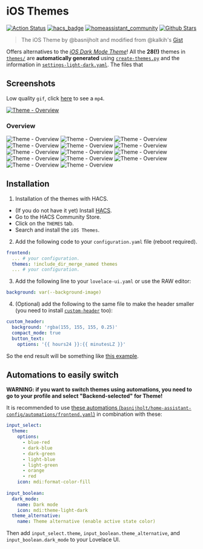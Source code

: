# iOS Themes

[![Action Status](https://github.com/basnijholt/lovelace-ios-themes/workflows/yamllint/badge.svg)](https://github.com/basnijholt/lovelace-ios-themes/actions)
[![hacs_badge](https://img.shields.io/badge/HACS-Default-orange.svg)](https://github.com/custom-components/hacs)
[![homeassistant_community](https://img.shields.io/badge/HA%20community-forum-brightgreen)](https://community.home-assistant.io/t/XXXXXXXXXXXXXXXXXXXXXXXXXXXXXXXXXXX)
[![Github Stars](https://img.shields.io/github/stars/basnijholt/lovelace-ios-themes)](https://github.com/basnijholt/lovelace-ios-themes)

> The iOS Theme by @basnijholt and modified from @kalkih's [Gist](https://gist.github.com/kalkih/fbe84b371ef7f992c3bd51b235e2c299)

Offers alternatives to the [*iOS Dark Mode Theme*](https://github.com/basnijholt/lovelace-ios-dark-mode-theme)!
All the **28(!)** themes in [`themes/`](themes/) are **automatically generated** using [`create-themes.py`](create-themes.py) and the information in [`settings-light-dark.yaml`](settings-light-dark.yaml).
The files that 

## Screenshots

Low quality `gif`, click [here](https://github.com/basnijholt/lovelace-ios-themes/raw/media/screenshots/overview.mp4) to see a `mp4`.

[![Theme - Overview](https://github.com/basnijholt/lovelace-ios-themes/raw/media/screenshots/overview.gif)](https://github.com/basnijholt/lovelace-ios-themes/raw/media/screenshots/overview.mp4)

### Overview

![Theme - Overview](https://github.com/basnijholt/lovelace-ios-themes/raw/media/screenshots/blue-red-dark.png)
![Theme - Overview](https://github.com/basnijholt/lovelace-ios-themes/raw/media/screenshots/blue-red-light.png)
![Theme - Overview](https://github.com/basnijholt/lovelace-ios-themes/raw/media/screenshots/dark-blue-dark.png)
![Theme - Overview](https://github.com/basnijholt/lovelace-ios-themes/raw/media/screenshots/dark-blue-light.png)
![Theme - Overview](https://github.com/basnijholt/lovelace-ios-themes/raw/media/screenshots/dark-green-dark.png)
![Theme - Overview](https://github.com/basnijholt/lovelace-ios-themes/raw/media/screenshots/dark-green-light.png)
![Theme - Overview](https://github.com/basnijholt/lovelace-ios-themes/raw/media/screenshots/light-blue-dark.png)
![Theme - Overview](https://github.com/basnijholt/lovelace-ios-themes/raw/media/screenshots/light-blue-light.png)
![Theme - Overview](https://github.com/basnijholt/lovelace-ios-themes/raw/media/screenshots/light-green-dark.png)
![Theme - Overview](https://github.com/basnijholt/lovelace-ios-themes/raw/media/screenshots/light-green-light.png)
![Theme - Overview](https://github.com/basnijholt/lovelace-ios-themes/raw/media/screenshots/orange-dark.png)
![Theme - Overview](https://github.com/basnijholt/lovelace-ios-themes/raw/media/screenshots/orange-light.png)
![Theme - Overview](https://github.com/basnijholt/lovelace-ios-themes/raw/media/screenshots/red-dark.png)
![Theme - Overview](https://github.com/basnijholt/lovelace-ios-themes/raw/media/screenshots/red-light.png)


## Installation

1. Installation of the themes with HACS.

* (If you do not have it yet) Install [HACS](https://hacs.xyz/docs/installation/manual).
* Go to the HACS Community Store.
* Click on the `THEMES` tab.
* Search and install the `iOS Themes`.

2. Add the following code to your `configuration.yaml` file (reboot required).

```yaml
frontend:
  ... # your configuration.
  themes: !include_dir_merge_named themes
  ... # your configuration.
```

3. Add the following line to your `lovelace-ui.yaml` or use the RAW editor:
```yaml
background: var(--background-image)
```

4. (Optional) add the following to the same file to make the header smaller (you need to install [`custom-header`](https://github.com/maykar/custom-header) too):
```yaml
custom_header:
  background: 'rgba(155, 155, 155, 0.25)'
  compact_mode: true
  button_text:
    options: '{{ hours24 }}:{{ minutesLZ }}'
```

So the end result will be something like [this example](https://github.com/basnijholt/home-assistant-config/blob/master/lovelace-ui.yaml#L1-L7).

## Automations to easily switch
**WARNING: if you want to switch themes using automations, you need to go to your profile and select "Backend-selected" for Theme!**

It is recommended to use [these automations (`basnijholt/home-assistant-config/automations/frontend.yaml`)](https://github.com/basnijholt/home-assistant-config/blob/master/automations/frontend.yaml) in combination with these:
```yaml
input_select:
  theme:
    options:
      - blue-red
      - dark-blue
      - dark-green
      - light-blue
      - light-green
      - orange
      - red
    icon: mdi:format-color-fill
  
input_boolean:
  dark_mode:
    name: Dark mode
    icon: mdi:theme-light-dark
  theme_alternative:
    name: Theme alternative (enable active state color)
```
Then add `input_select.theme`, `input_boolean.theme_alternative`, and `input_boolean.dark_mode` to your Lovelace UI.
